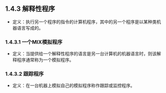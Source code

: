 ## 1.4.3  解释性程序

* 定义：执行另一个程序的指令的计算机程序，其中的另一个程序是以某种类机器语言写成的。

### 1.4.3.1 一个MIX模拟程序

* 定义：当提供给一个解释性程序的语言是另一台计算机的机器语言时，则该解释程序通常称为一个模拟程序。

### 1.4.3.2 跟踪程序

* 定义：在一台机器上模拟自己的模拟程序称作跟踪或监控程序。